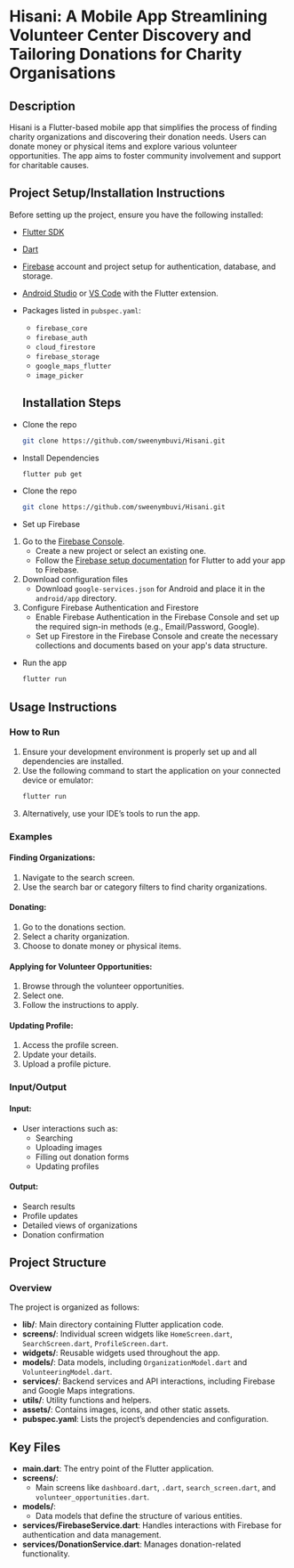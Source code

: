 # Hisani: A Mobile App Streamlining Volunteer Center Discovery and Tailoring Donations for Charity Organisations

## Description
Hisani is a Flutter-based mobile app that simplifies the process of finding charity organizations and discovering their donation needs. Users can donate money or physical items and explore various volunteer opportunities. The app aims to foster community involvement and support for charitable causes.

## Project Setup/Installation Instructions
Before setting up the project, ensure you have the following installed:
- [Flutter SDK](https://flutter.dev/docs/get-started/install)
- [Dart](https://dart.dev/get-dart)
- [Firebase](https://firebase.google.com/) account and project setup for authentication, database, and storage.
- [Android Studio](https://developer.android.com/studio) or [VS Code](https://code.visualstudio.com/) with the Flutter extension.
- Packages listed in `pubspec.yaml`:
  - `firebase_core`
  - `firebase_auth`
  - `cloud_firestore`
  - `firebase_storage`
  - `google_maps_flutter`
  - `image_picker`

  ## Installation Steps
  
- Clone the repo

    ```bash
    git clone https://github.com/sweenymbuvi/Hisani.git
    ```
- Install Dependencies

    ```bash
    flutter pub get
    ```
- Clone the repo

    ```bash
    git clone https://github.com/sweenymbuvi/Hisani.git
    ```
- Set up Firebase

1. Go to the [Firebase Console](https://console.firebase.google.com/).
   - Create a new project or select an existing one.
   - Follow the [Firebase setup documentation](https://firebase.flutter.dev/docs/overview) for Flutter to add your app to Firebase.
2. Download configuration files
   - Download `google-services.json` for Android and place it in the `android/app` directory.
3. Configure Firebase Authentication and Firestore
   - Enable Firebase Authentication in the Firebase Console and set up the required sign-in methods (e.g., Email/Password, Google).
   - Set up Firestore in the Firebase Console and create the necessary collections and documents based on your app's data structure.

- Run the app 

    ```bash
    flutter run
    ```
## Usage Instructions

### How to Run

1. Ensure your development environment is properly set up and all dependencies are installed.
2. Use the following command to start the application on your connected device or emulator:
   ```bash
   flutter run
3. Alternatively, use your IDE’s tools to run the app.

### Examples

#### Finding Organizations:
1. Navigate to the search screen.
2. Use the search bar or category filters to find charity organizations.

#### Donating:
1. Go to the donations section.
2. Select a charity organization.
3. Choose to donate money or physical items.

#### Applying for Volunteer Opportunities:
1. Browse through the volunteer opportunities.
2. Select one.
3. Follow the instructions to apply.

#### Updating Profile:
1. Access the profile screen.
2. Update your details.
3. Upload a profile picture.
### Input/Output

#### Input:
- User interactions such as:
  - Searching
  - Uploading images
  - Filling out donation forms
  - Updating profiles

#### Output:
- Search results
- Profile updates
- Detailed views of organizations
- Donation confirmation

## Project Structure

### Overview

The project is organized as follows:

- **lib/**: Main directory containing Flutter application code.
- **screens/**: Individual screen widgets like `HomeScreen.dart`, `SearchScreen.dart`, `ProfileScreen.dart`.
- **widgets/**: Reusable widgets used throughout the app.
- **models/**: Data models, including `OrganizationModel.dart` and `VolunteeringModel.dart`.
- **services/**: Backend services and API interactions, including Firebase and Google Maps integrations.
- **utils/**: Utility functions and helpers.
- **assets/**: Contains images, icons, and other static assets.
- **pubspec.yaml**: Lists the project’s dependencies and configuration.

## Key Files

- **main.dart**: The entry point of the Flutter application.
- **screens/**:
  - Main screens like `dashboard.dart`, `.dart`, `search_screen.dart`, and `volunteer_opportunities.dart`.
- **models/**:
  - Data models that define the structure of various entities.
- **services/FirebaseService.dart**: Handles interactions with Firebase for authentication and data management.
- **services/DonationService.dart**: Manages donation-related functionality.

